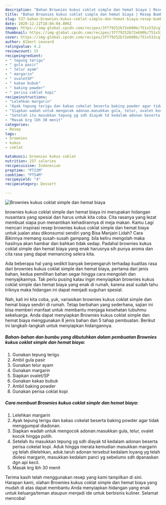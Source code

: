 ```yaml
---
description: "Bahan Brownies kukus coklat simple dan hemat biaya | Resep Bumbu Brownies kukus coklat simple dan hemat biaya Yang Enak Banget"
title: "Bahan Brownies kukus coklat simple dan hemat biaya | Resep Bumbu Brownies kukus coklat simple dan hemat biaya Yang Enak Banget"
slug: 537-bahan-brownies-kukus-coklat-simple-dan-hemat-biaya-resep-bumbu-brownies-kukus-coklat-simple-dan-hemat-biaya-yang-enak-banget
date: 2020-12-22T18:04:04.806Z
image: https://img-global.cpcdn.com/recipes/3ff79252b72e690b/751x532cq70/brownies-kukus-coklat-simple-dan-hemat-biaya-foto-resep-utama.jpg
thumbnail: https://img-global.cpcdn.com/recipes/3ff79252b72e690b/751x532cq70/brownies-kukus-coklat-simple-dan-hemat-biaya-foto-resep-utama.jpg
cover: https://img-global.cpcdn.com/recipes/3ff79252b72e690b/751x532cq70/brownies-kukus-coklat-simple-dan-hemat-biaya-foto-resep-utama.jpg
author: Albert Leonard
ratingvalue: 4.2
reviewcount: 15
recipeingredient:
- " tepung terigu"
- " gula pasir"
- " telur ayam"
- " margarin"
- " ovaletSP"
- " kakao bubuk"
- " baking powder"
- " perisa coklat kopi"
recipeinstructions:
- "Lelehkan margarin"
- "Ayak tepung terigu dan kakao cokelat beserta baking powder agar tidak menggumpal diadonan."
- "Siapkan wadah untuk mengocok adonan.masukkan gula, telur, ovalet kocok hingga putih."
- "Setelah itu masukkan tepung yg sdh diayak td kedalam adonan beserta perisa cokelat kopi. Aduk hingga merata kemudian masukkan margarin yg telah dilelehkan, aduk.taruh adonan tersebut kedalam loyang yg telah diolesi margarin, masukkan kedalam panci yg sebelumx sdh dpanaskan dgn api kecil."
- "Masak krg lbh 30 menit"
categories:
- Resep
tags:
- brownies
- kukus
- coklat

katakunci: brownies kukus coklat 
nutrition: 257 calories
recipecuisine: Indonesian
preptime: "PT22M"
cooktime: "PT54M"
recipeyield: "4"
recipecategory: Dessert

---
```



![Brownies kukus coklat simple dan hemat biaya](https://img-global.cpcdn.com/recipes/3ff79252b72e690b/751x532cq70/brownies-kukus-coklat-simple-dan-hemat-biaya-foto-resep-utama.jpg)


brownies kukus coklat simple dan hemat biaya ini merupakan hidangan nusantara yang spesial dan harus untuk kita coba. Cita rasanya yang lezat membuat siapa pun menantikan kehadirannya di meja makan.
Kamu Lagi mencari inspirasi resep brownies kukus coklat simple dan hemat biaya untuk jualan atau dikonsumsi sendiri yang Bisa Manjain Lidah? Cara Bikinnya memang susah-susah gampang. bila keliru mengolah maka hasilnya akan hambar dan bahkan tidak sedap. Padahal brownies kukus coklat simple dan hemat biaya yang enak harusnya sih punya aroma dan cita rasa yang dapat memancing selera kita.



Ada beberapa hal yang sedikit banyak berpengaruh terhadap kualitas rasa dari brownies kukus coklat simple dan hemat biaya, pertama dari jenis bahan, kedua pemilihan bahan segar hingga cara mengolah dan menyajikannya. Tak perlu pusing kalau ingin menyiapkan brownies kukus coklat simple dan hemat biaya yang enak di rumah, karena asal sudah tahu triknya maka hidangan ini dapat menjadi suguhan spesial.


Nah, kali ini kita coba, yuk, variasikan brownies kukus coklat simple dan hemat biaya sendiri di rumah. Tetap berbahan yang sederhana, sajian ini bisa memberi manfaat untuk membantu menjaga kesehatan tubuhmu sekeluarga. Anda dapat menyiapkan Brownies kukus coklat simple dan hemat biaya menggunakan 8 jenis bahan dan 5 tahap pembuatan. Berikut ini langkah-langkah untuk menyiapkan hidangannya.

<!--inarticleads1-->

##### Bahan-bahan dan bumbu yang dibutuhkan dalam pembuatan Brownies kukus coklat simple dan hemat biaya:

1. Gunakan  tepung terigu
1. Ambil  gula pasir
1. Gunakan  telur ayam
1. Gunakan  margarin
1. Siapkan  ovalet/SP
1. Gunakan  kakao bubuk
1. Ambil  baking powder
1. Gunakan  perisa coklat kopi




<!--inarticleads2-->

##### Cara membuat Brownies kukus coklat simple dan hemat biaya:

1. Lelehkan margarin
1. Ayak tepung terigu dan kakao cokelat beserta baking powder agar tidak menggumpal diadonan.
1. Siapkan wadah untuk mengocok adonan.masukkan gula, telur, ovalet kocok hingga putih.
1. Setelah itu masukkan tepung yg sdh diayak td kedalam adonan beserta perisa cokelat kopi. Aduk hingga merata kemudian masukkan margarin yg telah dilelehkan, aduk.taruh adonan tersebut kedalam loyang yg telah diolesi margarin, masukkan kedalam panci yg sebelumx sdh dpanaskan dgn api kecil.
1. Masak krg lbh 30 menit




Terima kasih telah menggunakan resep yang kami tampilkan di sini. Harapan kami, olahan Brownies kukus coklat simple dan hemat biaya yang mudah di atas dapat membantu Anda menyiapkan hidangan yang enak untuk keluarga/teman ataupun menjadi ide untuk berbisnis kuliner. Selamat mencoba!
